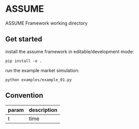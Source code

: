 # ASSUME
ASSUME Framework working directory

## Get started

install the assume framework in editable/development mode:

```
pip install -e .
```

run the example market simulation:

```
python examples/example_01.py
```


## Convention

|param|description|
|---|---|
|t|time|

